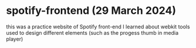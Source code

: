 # spotify-frontend  (29 ‎March ‎2024)

this was a practice website of Spotify front-end
I learned about webkit tools used to design different elements (such as the progess thumb in media player)
